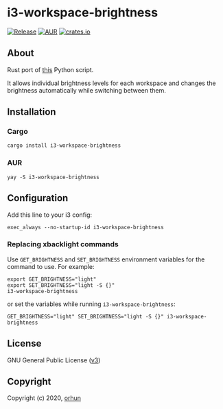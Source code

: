# i3-workspace-brightness

[![Release](https://img.shields.io/github/release/orhun/i3-workspace-brightness.svg?color=2B7DBC&style=flat-square)](https://github.com/orhun/i3-workspace-brightness/releases) [![AUR](https://img.shields.io/aur/version/i3-workspace-brightness.svg?color=2B7DBC&style=flat-square)](https://aur.archlinux.org/packages/i3-workspace-brightness/) [![crates.io](https://img.shields.io/crates/v/i3-workspace-brightness?color=2B7DBC&style=flat-square)](https://crates.io/crates/i3-workspace-brightness/)

## About

Rust port of [this](https://gist.github.com/vaibhav93/20500065786327e55c2f438a3922a7ae) Python script.

It allows individual brightness levels for each workspace and changes the brightness automatically while switching between them.

## Installation

### Cargo

```
cargo install i3-workspace-brightness
```

### AUR

```
yay -S i3-workspace-brightness
```

## Configuration

Add this line to your i3 config:

```
exec_always --no-startup-id i3-workspace-brightness
```

### Replacing xbacklight commands

Use `GET_BRIGHTNESS` and `SET_BRIGHTNESS` environment variables for the command to use. For example:

```
export GET_BRIGHTNESS="light"
export SET_BRIGHTNESS="light -S {}"
i3-workspace-brightness
```

or set the variables while running `i3-workspace-brightness`:

```
GET_BRIGHTNESS="light" SET_BRIGHTNESS="light -S {}" i3-workspace-brightness
```

## License

GNU General Public License ([v3](https://www.gnu.org/licenses/gpl.txt))

## Copyright

Copyright (c) 2020, [orhun](https://www.github.com/orhun)

